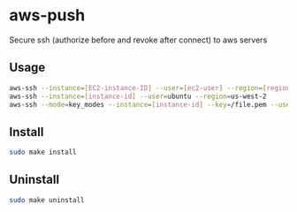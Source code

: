 # aws-push

Secure ssh (authorize before and revoke after connect) to aws servers

## Usage

```bash
aws-ssh --instance=[EC2-instance-ID] --user=[ec2-user] --region=[region]
aws-ssh --instance=[instance-id] --user=ubuntu --region=us-west-2
aws-ssh --mode=key_modes --instance=[instance-id] --key=/file.pem --user=[ec2-user] --region=[region] --access=[access-key] --secret=[access-secret-key]  
```

## Install

```bash
sudo make install
```

## Uninstall

```bash
sudo make uninstall
```
